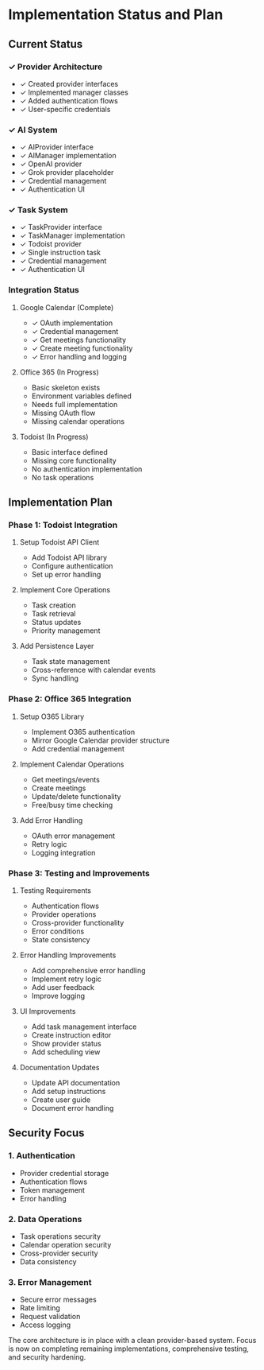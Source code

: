 # Implementation Status and Plan

## Current Status

### ✓ Provider Architecture
- ✓ Created provider interfaces
- ✓ Implemented manager classes
- ✓ Added authentication flows
- ✓ User-specific credentials

### ✓ AI System
- ✓ AIProvider interface
- ✓ AIManager implementation
- ✓ OpenAI provider
- ✓ Grok provider placeholder
- ✓ Credential management
- ✓ Authentication UI

### ✓ Task System
- ✓ TaskProvider interface
- ✓ TaskManager implementation
- ✓ Todoist provider
- ✓ Single instruction task
- ✓ Credential management
- ✓ Authentication UI

### Integration Status
1. Google Calendar (Complete)
   - ✓ OAuth implementation
   - ✓ Credential management
   - ✓ Get meetings functionality
   - ✓ Create meeting functionality
   - ✓ Error handling and logging

2. Office 365 (In Progress)
   - Basic skeleton exists
   - Environment variables defined
   - Needs full implementation
   - Missing OAuth flow
   - Missing calendar operations

3. Todoist (In Progress)
   - Basic interface defined
   - Missing core functionality
   - No authentication implementation
   - No task operations

## Implementation Plan

### Phase 1: Todoist Integration
1. Setup Todoist API Client
   - Add Todoist API library
   - Configure authentication
   - Set up error handling

2. Implement Core Operations
   - Task creation
   - Task retrieval
   - Status updates
   - Priority management

3. Add Persistence Layer
   - Task state management
   - Cross-reference with calendar events
   - Sync handling

### Phase 2: Office 365 Integration
1. Setup O365 Library
   - Implement O365 authentication
   - Mirror Google Calendar provider structure
   - Add credential management

2. Implement Calendar Operations
   - Get meetings/events
   - Create meetings
   - Update/delete functionality
   - Free/busy time checking

3. Add Error Handling
   - OAuth error management
   - Retry logic
   - Logging integration

### Phase 3: Testing and Improvements

1. Testing Requirements
   - Authentication flows
   - Provider operations
   - Cross-provider functionality
   - Error conditions
   - State consistency

2. Error Handling Improvements
   - Add comprehensive error handling
   - Implement retry logic
   - Add user feedback
   - Improve logging

3. UI Improvements
   - Add task management interface
   - Create instruction editor
   - Show provider status
   - Add scheduling view

4. Documentation Updates
   - Update API documentation
   - Add setup instructions
   - Create user guide
   - Document error handling

## Security Focus

### 1. Authentication
- Provider credential storage
- Authentication flows
- Token management
- Error handling

### 2. Data Operations
- Task operations security
- Calendar operation security
- Cross-provider security
- Data consistency

### 3. Error Management
- Secure error messages
- Rate limiting
- Request validation
- Access logging

The core architecture is in place with a clean provider-based system. Focus is now on completing remaining implementations, comprehensive testing, and security hardening.
